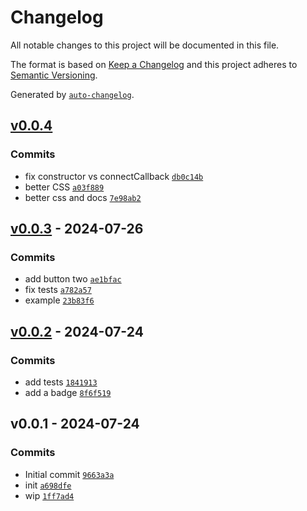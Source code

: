 # Changelog

All notable changes to this project will be documented in this file.

The format is based on [Keep a Changelog](https://keepachangelog.com/en/1.0.0/)
and this project adheres to [Semantic Versioning](https://semver.org/spec/v2.0.0.html).

Generated by [`auto-changelog`](https://github.com/CookPete/auto-changelog).

## [v0.0.4](https://github.com/substrate-system/button-element/compare/v0.0.3...v0.0.4)

### Commits

- fix constructor vs connectCallback [`db0c14b`](https://github.com/substrate-system/button-element/commit/db0c14b6b5b1328de51b9dbabbc93a4d4b9ffbb8)
- better CSS [`a03f889`](https://github.com/substrate-system/button-element/commit/a03f889c04092d80278bdbc5919a80c8681a6fa9)
- better css and docs [`7e98ab2`](https://github.com/substrate-system/button-element/commit/7e98ab2d91c8936bcc7dc42ccda6827526ca0a8d)

## [v0.0.3](https://github.com/substrate-system/button-element/compare/v0.0.2...v0.0.3) - 2024-07-26

### Commits

- add button two [`ae1bfac`](https://github.com/substrate-system/button-element/commit/ae1bfac80b47d1ae4c8d771e78eef86af4df1781)
- fix tests [`a782a57`](https://github.com/substrate-system/button-element/commit/a782a570396b5a23a22b37f3c27fadee0e8d28c2)
- example [`23b83f6`](https://github.com/substrate-system/button-element/commit/23b83f638e6a0218da9cb4597dbf5fa484b2045c)

## [v0.0.2](https://github.com/substrate-system/button-element/compare/v0.0.1...v0.0.2) - 2024-07-24

### Commits

- add tests [`1841913`](https://github.com/substrate-system/button-element/commit/18419135c6025383bf7d8945a1d39227df4648ff)
- add a badge [`8f6f519`](https://github.com/substrate-system/button-element/commit/8f6f519c99299519bfa94d78b57e1b5ed5f2dbf0)

## v0.0.1 - 2024-07-24

### Commits

- Initial commit [`9663a3a`](https://github.com/substrate-system/button-element/commit/9663a3afd5f02248d358e0611708c60db006e33e)
- init [`a698dfe`](https://github.com/substrate-system/button-element/commit/a698dfe99254b95d2c43ceceba8cbc0675e2018c)
- wip [`1ff7ad4`](https://github.com/substrate-system/button-element/commit/1ff7ad4a1e586127b48d936e6a2aab667a6b3352)
